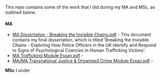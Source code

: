 This repo contains some of the work that I did during my MA and MSc, as outlined below.

#### MA
* [MA Dissertation - Breaking the Invisible Chains.pdf](https://github.com/sc6156/academic-work/blob/main/MA/MA%20Dissertation%20-%20Breaking%20the%20Invisible%20Chains.pdf) - This document contains my final dissertation, which is titled 'Breaking the Invisible Chains - Exploring How Police Officers in the UK Identify and Respond to Signs of Psychological Coercion in Human Trafficking Victims'.
* [MA Trafficking Module Essay.pdf](https://github.com/sc6156/academic-work/blob/main/MA/MA%20Trafficking%20Module%20Essay.pdf) -
* [MA/MA Transnational Justice & Organised Crime Module Essay.pdf](https://github.com/sc6156/academic-work/blob/main/MA/MA%20Transnational%20Justice%20%26%20Organised%20Crime%20Module%20Essay.pdf) - 

**MSc**
I under
